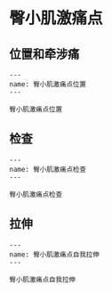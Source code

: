 # 臀小肌激痛点

## 位置和牵涉痛

```{figure} assets/img/2022-01-24-16-27-36.png
---
name: 臀小肌激痛点位置
---

臀小肌激痛点位置
```

## 检查

```{figure} assets/img/2022-01-24-16-28-09.png
---
name: 臀小肌激痛点检查
---

臀小肌激痛点检查
```


## 拉伸

```{figure} assets/img/2022-01-24-16-28-50.png
---
name: 臀小肌激痛点自我拉伸
---

臀小肌激痛点自我拉伸
```
